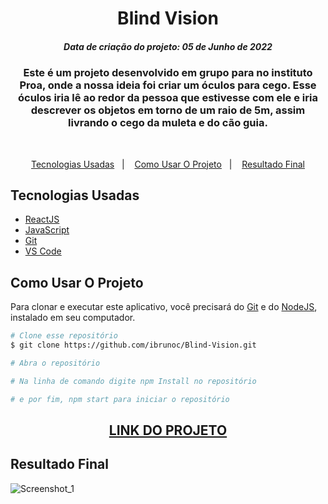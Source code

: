 <h1 align="center">
  Blind Vision
</h1>
<h5 align="center">Data de criação do projeto: 05 de Junho de 2022</h5>

<h3 align="center">   
Este é um projeto desenvolvido em grupo para no instituto Proa, onde a nossa ideia foi criar um óculos para cego. Esse óculos iria lê ao redor da pessoa que estivesse com ele e iria descrever os objetos em torno de um raio de 5m, assim livrando o cego da muleta e do cão guia.
</h3>

<br />

<p align="center">
  <a href="#Tecnologias-Usadas">Tecnologias Usadas</a>&nbsp;&nbsp;&nbsp;|&nbsp;&nbsp;&nbsp;
  <a href="#Como-Usar-O-Projeto">Como Usar O Projeto</a>&nbsp;&nbsp;&nbsp;|&nbsp;&nbsp;&nbsp;
  <a href="#Resultado-Final">Resultado Final</a>
</p>

## Tecnologias Usadas

- [ReactJS](https://legacy.reactjs.org/docs/getting-started.html)
- [JavaScript](https://developer.mozilla.org/pt-BR/docs/Web/JavaScript)
- [Git](https://git-scm.com/docs)
- [VS Code](https://code.visualstudio.com/)

## Como Usar O Projeto
Para clonar e executar este aplicativo, você precisará do [Git](https://git-scm.com) e do [NodeJS](https://nodejs.org/en), instalado em seu computador.

```bash
# Clone esse repositório
$ git clone https://github.com/ibrunoc/Blind-Vision.git

# Abra o repositório

# Na linha de comando digite npm Install no repositório

# e por fim, npm start para iniciar o repositório
```

<div align="center">
  <h2><a href="https://blind-vision.vercel.app/">LINK DO PROJETO</a></h2>
</div>

## Resultado Final

![Screenshot_1](https://user-images.githubusercontent.com/68878579/180325953-ba5c282b-9d1b-48fe-98c5-289a7401e78f.png)


